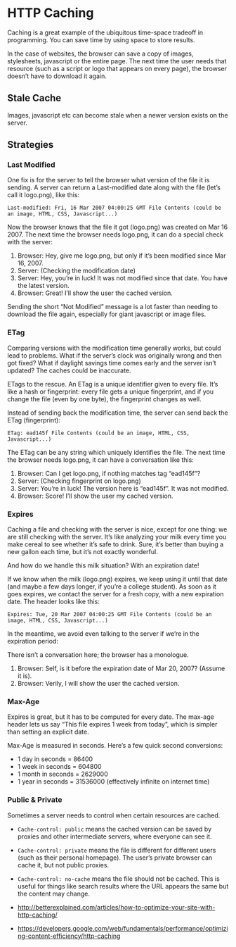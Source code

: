 # HTTP Caching

Caching is a great example of the ubiquitous time-space tradeoff in programming. You can save time by using space to store results.

In the case of websites, the browser can save a copy of images, stylesheets, javascript or the entire page. The next time the user needs that resource (such as a script or logo that appears on every page), the browser doesn’t have to download it again.

## Stale Cache

Images, javascript etc can become stale when a newer version exists on the server.

## Strategies
### Last Modified

One fix is for the server to tell the browser what version of the file it is sending. A server can return a Last-modified date along with the file (let’s call it logo.png), like this:

    Last-modified: Fri, 16 Mar 2007 04:00:25 GMT File Contents (could be an image, HTML, CSS, Javascript...)

Now the browser knows that the file it got (logo.png) was created on Mar 16 2007. The next time the browser needs logo.png, it can do a special check with the server:

1. Browser: Hey, give me logo.png, but only if it’s been modified since Mar 16, 2007.
2. Server: (Checking the modification date)
3. Server: Hey, you’re in luck! It was not modified since that date. You have the latest version.
4. Browser: Great! I’ll show the user the cached version.

Sending the short “Not Modified” message is a lot faster than needing to download the file again, especially for giant javascript or image files.

### ETag

Comparing versions with the modification time generally works, but could lead to problems. What if the server’s clock was originally wrong and then got fixed? What if daylight savings time comes early and the server isn’t updated? The caches could be inaccurate.

ETags to the rescue. An ETag is a unique identifier given to every file. It’s like a hash or fingerprint: every file gets a unique fingerprint, and if you change the file (even by one byte), the fingerprint changes as well.

Instead of sending back the modification time, the server can send back the ETag (fingerprint):

    ETag: ead145f File Contents (could be an image, HTML, CSS, Javascript...)

The ETag can be any string which uniquely identifies the file. The next time the browser needs logo.png, it can have a conversation like this:

1. Browser: Can I get logo.png, if nothing matches tag “ead145f”?
2. Server: (Checking fingerprint on logo.png)
3. Server: You’re in luck! The version here is “ead145f”. It was not modified.
4. Browser: Score! I’ll show the user my cached version.

### Expires

Caching a file and checking with the server is nice, except for one thing: we are still checking with the server. It’s like analyzing your milk every time you make cereal to see whether it’s safe to drink. Sure, it’s better than buying a new gallon each time, but it’s not exactly wonderful.

And how do we handle this milk situation? With an expiration date!

If we know when the milk (logo.png) expires, we keep using it until that date (and maybe a few days longer, if you’re a college student). As soon as it goes expires, we contact the server for a fresh copy, with a new expiration date. The header looks like this:

    Expires: Tue, 20 Mar 2007 04:00:25 GMT File Contents (could be an image, HTML, CSS, Javascript...)

In the meantime, we avoid even talking to the server if we’re in the expiration period:

There isn’t a conversation here; the browser has a monologue.

1. Browser: Self, is it before the expiration date of Mar 20, 2007? (Assume it is).
2. Browser: Verily, I will show the user the cached version.

### Max-Age

Expires is great, but it has to be computed for every date. The max-age header lets us say “This file expires 1 week from today”, which is simpler than setting an explicit date.

Max-Age is measured in seconds. Here’s a few quick second conversions:

* 1 day in seconds = 86400
* 1 week in seconds = 604800
* 1 month in seconds = 2629000
* 1 year in seconds = 31536000 (effectively infinite on internet time)

### Public & Private

Sometimes a server needs to control when certain resources are cached.

* ```Cache-control: public``` means the cached version can be saved by proxies and other intermediate servers, where everyone can see it.
* ```Cache-control: private``` means the file is different for different users (such as their personal homepage). The user’s private browser can cache it, but not public proxies.
* ```Cache-control: no-cache``` means the file should not be cached. This is useful for things like search results where the URL appears the same but the content may change.

* http://betterexplained.com/articles/how-to-optimize-your-site-with-http-caching/
* https://developers.google.com/web/fundamentals/performance/optimizing-content-efficiency/http-caching
